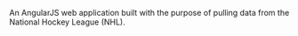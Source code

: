 An AngularJS web application built with the purpose of pulling data from the National Hockey League (NHL).